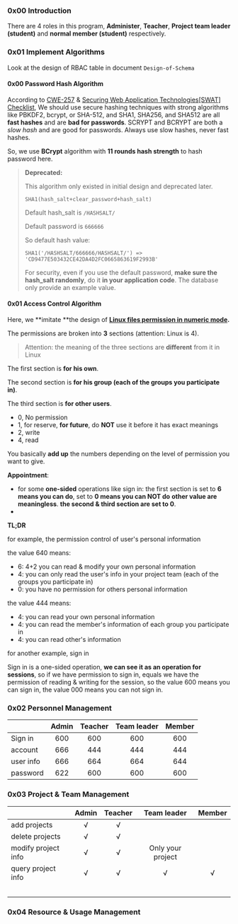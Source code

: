 ### 0x00 Introduction

There are 4 roles in this program, **Administer**, **Teacher**, **Project team leader (student)** and **normal member (student)** respectively.



### 0x01 Implement Algorithms

Look at the design of RBAC table in document `Design-of-Schema`

#### 0x00 Password Hash Algorithm

According to [CWE-257](http://cwe.mitre.org/data/definitions/257.html) & [Securing Web Application Technologies[SWAT] Checklist](https://software-security.sans.org/resources/swat), We should use secure hashing techniques with strong algorithms like PBKDF2, bcrypt, or SHA-512, and SHA1, SHA256, and SHA512 are all **fast hashes** and are **bad for passwords**. SCRYPT and BCRYPT are both a *slow hash* and are good for passwords. Always use slow hashes, never fast hashes.

So, we use **BCrypt** algorithm with **11 rounds hash strength** to hash password here.

> **Deprecated:**
>
> This algorithm only existed in initial design and deprecated later.
>
> ```
> SHA1(hash_salt+clear_password+hash_salt)
> ```
>
> Default hash_salt is `/HASHSALT/`
>
> Default password is `666666` 
>
> So default hash value:
>
> ```
> SHA1('/HASHSALT/666666/HASHSALT/') =>
> 'CD9477E503432CE42DA4D2FC0665863619F2993B'
> ```
>
> For security, even if you use the default password, **make sure the hash_salt randomly**, do it **in your application code**. The database only provide an example value.

#### 0x01 Access Control Algorithm

Here, we **imitate **the design of **[Linux files permission in numeric mode](https://www.pluralsight.com/blog/it-ops/linux-file-permissions).**

The permissions are broken into **3** sections (attention: Linux is 4).

> Attention: the meaning of the three sections are **different** from it in Linux 

The first section is **for his own**. 

The second section is **for his group (each of the groups you participate in)**.

The third section is **for other users**.

- 0, No permission
- 1, for reserve,  **for future**, do **NOT** use it before it has exact meanings
- 2, write
- 4, read

You basically **add up** the numbers depending on the level of permission you want to give.

**Appointment**:

* for some **one-sided** operations like sign in:
  the first section is set to **6 means you can do**, set to **0 means you can NOT do**
  **other value are meaningless**.
  **the second & third section are set to 0**.
* ​

**TL;DR**

for example, the permission control of user's personal information

the value 640 means:

- 6: 4+2 you can read & modify your own personal information
- 4: you can only read the user's info in your project team (each of the groups you participate in)
- 0: you have no permission for others personal information

the value 444 means:

* 4: you can read your own personal information
* 4: you can read the member's information of each group you participate in
* 4: you can read other's information

for another example, sign in

Sign in is a one-sided operation, **we can see it as an operation for sessions**, so if we have permission to sign in, equals we have the permission of reading & writing for the session, so the value 600 means you can sign in, the value 000 means you can not sign in.

### 0x02 Personnel Management

|           | Admin | Teacher | Team leader | Member |
| --------- | :---: | :-----: | :---------: | :----: |
| Sign in   |  600  |   600   |     600     |  600   |
| account   |  666  |   444   |     444     |  444   |
| user info |  666  |   664   |     664     |  644   |
| password  |  622  |   600   |     600     |  600   |

### 0x03 Project & Team Management

|                     | Admin | Teacher |    Team leader    | Member |
| ------------------- | :---: | :-----: | :---------------: | :----: |
| add projects        |   √   |    √    |                   |        |
| delete projects     |   √   |    √    |                   |        |
| modify project info |   √   |    √    | Only your project |        |
| query project info  |   √   |    √    |         √         |   √    |
|                     |       |         |                   |        |
|                     |       |         |                   |        |
|                     |       |         |                   |        |
|                     |       |         |                   |        |
|                     |       |         |                   |        |



### 0x04 Resource & Usage Management
